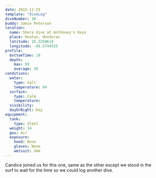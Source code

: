 ```yaml
---
date: 2015-11-25
template: "diveLog"
diveNumber: 30
buddy: Jamie Peterson
location:
  name: Shore dive at Anthoney's Keys
  place: Roatan, Honduras
  latitude: 16.3250618
  longitude: -86.5744535
profile:
  bottomTime: 19
  depth:
    max: 50
    average: 30
conditions:
  water:
    type: Salt
    temperature: 84
  surface:
    type: Calm
    temperature:
  visibility:
  dayOrNight: Day
equipment:
  tank:
    type: Steel
  weight: 14
  gas: Air
  exposure:
    hood: None
    gloves: None
    wetsuit: 3mm
---
```

Candice joined us for this one, same as the other except we stood in the surf to wait for the time so we could log another dive.

